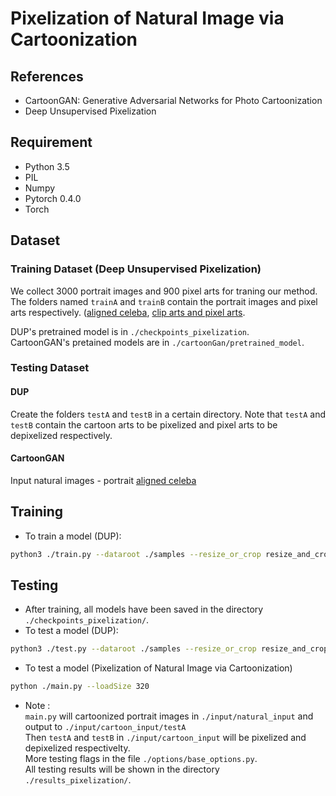 # Pixelization of Natural Image via Cartoonization
## References
- CartoonGAN: Generative Adversarial Networks for Photo Cartoonization
- Deep Unsupervised Pixelization
## Requirement
- Python 3.5
- PIL
- Numpy
- Pytorch 0.4.0
- Torch
## Dataset
### Training Dataset (Deep Unsupervised Pixelization)
We collect 3000 portrait images and 900 pixel arts for traning our method. The folders named `trainA` and `trainB` contain the portrait images and pixel arts respectively. ([aligned celeba](http://mmlab.ie.cuhk.edu.hk/projects/CelebA.html), [clip arts and pixel arts](https://drive.google.com/open?id=1qDXB5g0Cb0VwISXwnfeiehPHuTgxWhdG).

DUP's pretrained model is in `./checkpoints_pixelization`.  
CartoonGAN's pretained models are in `./cartoonGan/pretrained_model`.
### Testing Dataset
#### DUP
Create the folders `testA` and `testB` in a certain directory. Note that `testA` and `testB` contain the cartoon arts to be pixelized and pixel arts to be depixelized respectively.
#### CartoonGAN
Input natural images - portrait [aligned celeba](http://mmlab.ie.cuhk.edu.hk/projects/CelebA.html)
## Training
* To train a model (DUP):
``` bash
python3 ./train.py --dataroot ./samples --resize_or_crop resize_and_crop --gpu_ids 0
```
## Testing
* After training, all models have been saved in the directory `./checkpoints_pixelization/`.
* To test a model (DUP):
``` bash
python3 ./test.py --dataroot ./samples --resize_or_crop resize_and_crop --gpu_ids 0 --how_many 1 --which_epoch 150 --loadSize 256
```
* To test a model (Pixelization of Natural Image via Cartoonization)
``` bash
python ./main.py --loadSize 320
```
* Note :  
`main.py` will cartoonized portrait images in `./input/natural_input` and output to `./input/cartoon_input/testA`  
Then `testA` and `testB` in `./input/cartoon_input` will be pixelized and depixelized respectivelty.  
More testing flags in the file `./options/base_options.py`.  
All testing results will be shown in the directory `./results_pixelization/`.
